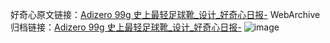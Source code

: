 好奇心原文链接：[Adizero 99g 史上最轻足球靴_设计_好奇心日报-](https://www.qdaily.com/articles/8603.html)
WebArchive归档链接：[Adizero 99g 史上最轻足球靴_设计_好奇心日报-](http://web.archive.org/web/20190623153205/https://www.qdaily.com/articles/8603.html)
![image](http://ww3.sinaimg.cn/large/007d5XDpgy1g3vdjzanvwj30u03697j3)